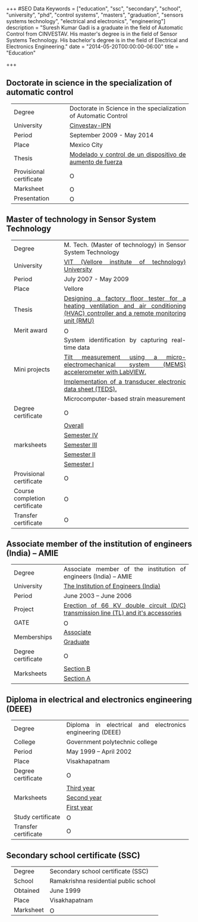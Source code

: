 +++
#SEO Data
Keywords = ["education", "ssc", "secondary", "school", "university", "phd", "control systems", "masters", "graduation", "sensors systems technology", "electrical and electronics", "engineering"]
description = "Suresh Kumar Gadi is a graduate in the field of Automatic Control from CINVESTAV.  His master's degree is in the field of Sensor Systems Technology. His bachelor's degree is in the field of Electrical and Electronics Engineering."
date = "2014-05-20T00:00:00-06:00"
title = "Education"

+++

## Doctorate in science in the specialization of automatic control

<div>
<table class="TableWithBorders" style="width: 95%; margin: auto;"> <tbody>
<tr>
	<td style="text-align: left;" >Degree</td>
	<td style="text-align: justify;">Doctorate in Science in the specialization of Automatic Control</td>
</tr><tr>
	<td style="text-align: left;" >University</td>
	<td style="text-align: justify;"><a href="http://www.cinvestav.mx/">Cinvestav-IPN</a></td>
</tr><tr>
	<td style="text-align: left;" >Period</td>
	<td style="text-align: justify;">September 2009 - May 2014</td>
</tr><tr>
	<td style="text-align: left;" >Place</td>
	<td style="text-align: justify;">Mexico City</td>
</tr><tr>
	<td style="text-align: left;" >Thesis</td>
	<td style="text-align: justify;"><a href="https://drive.google.com/open?id=0B6A_I6W9HjBDWTd0SVZETTZuaFU" > Modelado y control de un dispositivo de aumento de fuerza</a></td>
</tr><tr>
	<td style="text-align: left;" >Provisional certificate</td>
	<td style="text-align: justify;"><a href="https://drive.google.com/open?id=0B6A_I6W9HjBDTjJ0VzV3ZkR5T1U" ><img src="../images/page.png" alt = "Open" style="height: 16px; display: block; float: justify;" /></a></td>
</tr><tr>
	<td style="text-align: left;" >Marksheet</td>
	<td style="text-align: justify;"><a href="https://drive.google.com/open?id=0B6A_I6W9HjBDMHJLYWxNSXdBXzQ" ><img src="../images/page.png" alt = "Open" style="height: 16px; display: block; float: justify;" /></a></td>
</tr><tr>
	<td style="text-align: left;" >Presentation</td>
	<td style="text-align: justify;"><a href="https://www.youtube.com/watch?v=fBwp6RlxkrM" ><img src="../images/video.png" alt = "Open" style="height: 16px; display: block; float: justify;" /></a></td>
</tr>
</tbody></table>
</div>

## Master of technology in Sensor System Technology

<div>
<table class="TableWithBorders" style="width: 95%; margin: auto;"> <tbody>
<tr>
	<td style="text-align: left;" >Degree</td>
	<td style="text-align: justify;">M. Tech. (Master of technology) in Sensor System Technology</td>
</tr><tr>
	<td style="text-align: left;" >University</td>
	<td style="text-align: justify;"><a href="http://www.vit.ac.in/">VIT (Vellore institute of technology) University</a></td>
</tr><tr>
	<td style="text-align: left;" >Period</td>
	<td style="text-align: justify;">July 2007 - May 2009</td>
</tr><tr>
	<td style="text-align: left;" >Place</td>
	<td style="text-align: justify;">Vellore</td>
</tr><tr>
	<td style="text-align: left;" >Thesis</td>
	<td style="text-align: justify;"><a href="https://drive.google.com/open?id=0B6A_I6W9HjBDN0ZfQ3BtZGVhNVE">Designing a factory floor tester for a heating ventilation and air conditioning (HVAC) controller and a remote monitoring unit (RMU)</a></td>
</tr><tr>
	<td style="text-align: left;" >Merit award</td>
	<td style="text-align: justify;"><a href="https://drive.google.com/open?id=0B6A_I6W9HjBDV0d6aFplU1A2MEE" ><img src="../images/page.png" alt = "Open" style="height: 16px; display: block; float: justify;" /></a></td>
</tr><tr>
	<td style="text-align: left;" rowspan="4" >Mini projects</td>
	<td style="text-align: justify;">System identification by capturing real-time data</td>
</tr><tr>
	<td style="text-align: justify;"><a href="https://drive.google.com/open?id=0B6A_I6W9HjBDS2gtSGJYQUs3a0E">Tilt measurement using a micro-electromechanical system (MEMS) accelerometer with LabVIEW.</a></td>
</tr><tr>
	<td style="text-align: justify;"><a href="https://drive.google.com/open?id=0B6A_I6W9HjBDbVVoT2g1bXluWUE">Implementation of a transducer electronic data sheet (TEDS).</a></td>
</tr><tr>
	<td style="text-align: justify;">Microcomputer-based strain measurement</td>
</tr><tr>
	<td style="text-align: left;" >Degree certificate</td>
	<td style="text-align: justify;"><a href="https://drive.google.com/open?id=0B6A_I6W9HjBDQkJYM3ZDWm9zMjQ" ><img src="../images/page.png" alt = "Open" style="height: 16px; display: block; float: justify;" /></a></td>
</tr><tr>
	<td style="text-align: left;"rowspan="5" >marksheets</td>
	<td style="text-align: justify;"><a href="https://drive.google.com/open?id=0B6A_I6W9HjBDRTVrNV9Fd0k4NmM">Overall</a></td>
</tr><tr>
	<td style="text-align: justify;"><a href="https://drive.google.com/open?id=0B6A_I6W9HjBDRTBadXZEVjJMYW8">Semester IV</a></td>
</tr><tr>
	<td style="text-align: justify;"><a href="https://drive.google.com/open?id=0B6A_I6W9HjBDOERfZ2JPTmU1U28&">Semester III</a></td>
</tr><tr>
	<td style="text-align: justify;"><a href="https://drive.google.com/open?id=0B6A_I6W9HjBDWkc2WGljWUhDVlk&">Semester II</a></td>
</tr><tr>
	<td style="text-align: justify;"><a href="https://drive.google.com/open?id=0B6A_I6W9HjBDSl9UdG5wX2FMemc">Semester I</a></td>
</tr><tr>
	<td style="text-align: left;" >Provisional certificate</td>
	<td style="text-align: justify;"><a href="https://drive.google.com/open?id=0B6A_I6W9HjBDYUVrLVlsRjgzczg" ><img src="../images/page.png" alt = "Open" style="height: 16px; display: block; float: justify;" /></a></td>
</tr><tr>
	<td style="text-align: left;" >Course completion certificate</td>
	<td style="text-align: justify;"><a href="https://drive.google.com/open?id=0B6A_I6W9HjBDWDVmOGtLTXVIUFU" ><img src="../images/page.png" alt = "Open" style="height: 16px; display: block; float: justify;" /></a></td>
</tr><tr>
	<td style="text-align: left;" >Transfer certificate</td>
	<td style="text-align: justify;"><a href="https://drive.google.com/open?id=0B6A_I6W9HjBDMGJodWpfOWNfSms" ><img src="../images/page.png" alt = "Open" style="height: 16px; display: block; float: justify;" /></a></td>
</tr>
</tbody></table>
</div>

## Associate member of the institution of engineers (India) – AMIE

<div>
<table class="TableWithBorders" style="width: 95%; margin: auto;"> <tbody>
<tr>
	<td style="text-align: left;" >Degree</td>
	<td style="text-align: justify;">Associate member of the institution of engineers (India) – AMIE</td>
</tr><tr>
	<td style="text-align: left;" >University</td>
	<td style="text-align: justify;"><a href="https://ieindia.org/">The Institution of Engineers (India)</a></td>
</tr><tr>
	<td style="text-align: left;" >Period</td>
	<td style="text-align: justify;">June 2003 – June 2006</td>
</tr><tr>
	<td style="text-align: left;" >Project</td>
	<td style="text-align: justify;"><a href="https://drive.google.com/open?id=0B6A_I6W9HjBDUXpzckhwdHhzcEk">Erection of 66 KV double circuit (D/C) transmission line (TL) and it's accessories</a></td>
</tr><tr>
	<td style="text-align: left;" >GATE</td>
	<td style="text-align: justify;"><a href="https://drive.google.com/open?id=0B6A_I6W9HjBDaEx3UmpHTU5nbDQ" ><img src="../images/page.png" alt = "Open" style="height: 16px; display: block; float: justify;" /></a></td>
</tr><tr>
	<td style="text-align: left;" rowspan="2" >Memberships</td>
	<td style="text-align: justify;"><a href="https://drive.google.com/open?id=0B6A_I6W9HjBDc1FfX05Ua0NjZWs">Associate</a></td>
</tr><tr>
	<td style="text-align: justify;"><a href="https://drive.google.com/open?id=0B6A_I6W9HjBDdlJDSGNYQkk3LU0">Graduate</a></td>
</tr><tr>
	<td style="text-align: left;" >Degree certificate</td>
	<td style="text-align: justify;"><a href="https://drive.google.com/open?id=0B6A_I6W9HjBDVXZ6di1wUUR0WFk" ><img src="../images/page.png" alt = "Open" style="height: 16px; display: block; float: justify;" /></a></td>
</tr><tr>
	<td style="text-align: left;" rowspan="2">Marksheets</td>
	<td style="text-align: justify;"><a href="https://drive.google.com/open?id=0B6A_I6W9HjBDN2t3UHJQVWcxRTA">Section B</a></td>
</tr><tr>
	<td style="text-align: justify;"><a href="https://drive.google.com/open?id=0B6A_I6W9HjBDZlpSTkVzVjUzcGc">Section A</a></td>
</tr>
</tbody></table>
</div>

## Diploma in electrical and electronics engineering (DEEE)

<div>
<table class="TableWithBorders" style="width: 95%; margin: auto;"> <tbody>
<tr>
	<td style="text-align: left;" >Degree</td>
	<td style="text-align: justify;">Diploma in electrical and electronics engineering (DEEE)</td>
</tr><tr>
	<td style="text-align: left;" >College</td>
	<td style="text-align: justify;">Government polytechnic college</td>
</tr><tr>
	<td style="text-align: left;" >Period</td>
	<td style="text-align: justify;">May 1999 – April 2002</td>
</tr><tr>
	<td style="text-align: left;" >Place</td>
	<td style="text-align: justify;">Visakhapatnam</td>
</tr><tr>
	<td style="text-align: left;" >Degree certificate</td>
	<td style="text-align: justify;"><a href="https://drive.google.com/open?id=0B6A_I6W9HjBDbGV0a3pycmlrLWc" ><img src="../images/page.png" alt = "Open" style="height: 16px; display: block; float: justify;" /></a></td>
</tr><tr>
	<td style="text-align: left;" rowspan="3">Marksheets</td>
	<td style="text-align: justify;"><a href="https://drive.google.com/open?id=0B6A_I6W9HjBDRFhZcFJuWFVwTU0">Third year</a></td>
</tr><tr>
	<td style="text-align: justify;"><a href="https://drive.google.com/open?id=0B6A_I6W9HjBDRlVyc1ZvMklaWTA">Second year</a></td>
</tr><tr>
	<td style="text-align: justify;"><a href="https://drive.google.com/open?id=0B6A_I6W9HjBDbGlpN19kelhfYmM">First year</a></td>
</tr><tr>
	<td style="text-align: left;" >Study certificate</td>
	<td style="text-align: justify;"><a href="https://drive.google.com/open?id=0B6A_I6W9HjBDMUpOUXpTdlJGVUU" ><img src="../images/page.png" alt = "Open" style="height: 16px; display: block; float: justify;" /></a></td>
</tr><tr>
	<td style="text-align: left;" >Transfer certificate</td>
	<td style="text-align: justify;"><a href="https://drive.google.com/open?id=0B6A_I6W9HjBDR28wVGVfYzlJWlk" ><img src="../images/page.png" alt = "Open" style="height: 16px; display: block; float: justify;" /></a></td>
</tr>
</tbody></table>
</div>

## Secondary school certificate (SSC)

<div>
<table class="TableWithBorders" style="width: 95%; margin: auto;"> <tbody>
<tr>
	<td style="text-align: left;" >Degree</td>
	<td style="text-align: justify;">Secondary school certificate (SSC)</td>
</tr><tr>
	<td style="text-align: left;" >School</td>
	<td style="text-align: justify;">Ramakrishna residential public school</td>
</tr><tr>
	<td style="text-align: left;" >Obtained</td>
	<td style="text-align: justify;">June 1999</td>
</tr><tr>
	<td style="text-align: left;" >Place</td>
	<td style="text-align: justify;">Visakhapatnam</td>
</tr><tr>
	<td style="text-align: left;" >Marksheet</td>
	<td style="text-align: justify;"><a href="https://drive.google.com/open?id=0B6A_I6W9HjBDMzB0Y05yUnByQms" ><img src="../images/page.png" alt = "Open" style="height: 16px; display: block; float: justify;" /></a></td>
</tr>
</tbody></table>
</div>
<br/><br/>